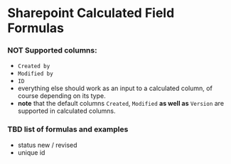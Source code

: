 # Sharepoint Calculated Field Formulas

### NOT Supported columns:
- ```Created by```
- ```Modified by```
- ```ID```
- everything else should work as an input to a calculated column, of course depending on its type. 
- **note** that the default columns ```Created```, ```Modified``` **as well as** ```Version``` are supported in calculated columns.

### TBD list of formulas and examples
- status new / revised
- unique id
